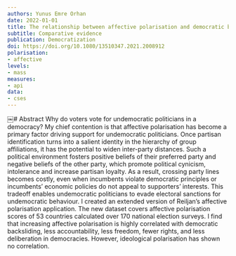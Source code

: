 ```yaml
---
authors: Yunus Emre Orhan
date: 2022-01-01
title: The relationship between affective polarisation and democratic backsliding 
subtitle: Comparative evidence
publication: Democratization
doi: https://doi.org/10.1080/13510347.2021.2008912
polarisation: 
- affective
levels: 
- mass
measures: 
- api
data: 
- cses
---
```


​￼# Abstract
Why do voters vote for undemocratic politicians in a democracy? My chief contention is that affective polarisation has become a primary factor driving support for undemocratic politicians. Once partisan identification turns into a salient identity in the hierarchy of group affiliations, it has the potential to widen inter-party distances. Such a political environment fosters positive beliefs of their preferred party and negative beliefs of the other party, which promote political cynicism, intolerance and increase partisan loyalty. As a result, crossing party lines becomes costly, even when incumbents violate democratic principles or incumbents’ economic policies do not appeal to supporters’ interests. This tradeoff enables undemocratic politicians to evade electoral sanctions for undemocratic behaviour. I created an extended version of Reiljan’s affective polarisation application. The new dataset covers affective polarisation scores of 53 countries calculated over 170 national election surveys. I find that increasing affective polarisation is highly correlated with democratic backsliding, less accountability, less freedom, fewer rights, and less deliberation in democracies. However, ideological polarisation has shown no correlation.